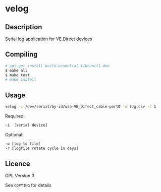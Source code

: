 # velog

## Description

Serial log application for VE.Direct devices

## Compiling

```bash
# apt-get install build-essential libcunit1-dev
$ make all
$ make test
# make install
```

## Usage

```bash
velog -i /dev/serial/by-id/usb-VE_Direct_cable-port0 -o log.csv -r 1
```

Required:

```bash
-i  [serial device]
```

Optional:

```bash
-o [log to file]
-r [logfile rotate cycle in days]
```

## Licence

GPL Version 3

See `COPYING` for details
